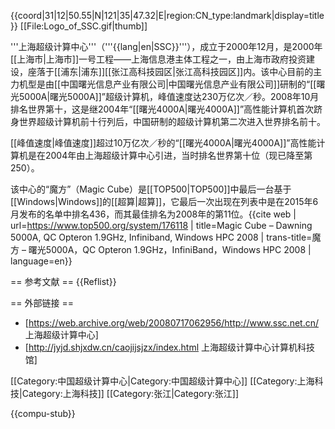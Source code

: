 {{coord|31|12|50.55|N|121|35|47.32|E|region:CN_type:landmark|display=title}}
[[File:Logo_of_SSC.gif|thumb]]

'''上海超级计算中心'''（'''{{lang|en|SSC}}'''），成立于2000年12月，是2000年[[上海市|上海市]]一号工程——上海信息港主体工程之一，由上海市政府投资建设，座落于[[浦东|浦东]][[张江高科技园区|张江高科技园区]]内。该中心目前的主力机型是由[[中国曙光信息产业有限公司|中国曙光信息产业有限公司]]研制的“[[曙光5000A|曙光5000A]]”超级计算机，峰值速度达230万亿次／秒。2008年10月排名世界第十，这是继2004年“[[曙光4000A|曙光4000A]]”高性能计算机首次跻身世界超级计算机前十行列后，中国研制的超级计算机第二次进入世界排名前十。

[[峰值速度|峰值速度]]超过10万亿次／秒的“[[曙光4000A|曙光4000A]]”高性能计算机是在2004年由上海超级计算中心引进，当时排名世界第十位（现已降至第250）。

该中心的“魔方”（Magic Cube）是[[TOP500|TOP500]]中最后一台基于[[Windows|Windows]]的[[超算|超算]]，它最后一次出现在列表中是在2015年6月发布的名单中排名436，而其最佳排名为2008年的第11位。<ref>{{cite web | url=https://www.top500.org/system/176118 | title=Magic Cube – Dawning 5000A, QC Opteron 1.9GHz, Infiniband, Windows HPC 2008 | trans-title=魔方 – 曙光5000A，QC Opteron 1.9GHz，InfiniBand，Windows HPC 2008 | language=en}}</ref>

== 参考文献 ==
{{Reflist}}

== 外部链接 ==
* [https://web.archive.org/web/20080717062956/http://www.ssc.net.cn/ 上海超级计算中心]
* [http://jyjd.shjxdw.cn/caojijsjzx/index.html 上海超级计算中心计算机科技馆]

[[Category:中国超级计算中心|Category:中国超级计算中心]]
[[Category:上海科技|Category:上海科技]]
[[Category:张江|Category:张江]]

{{compu-stub}}